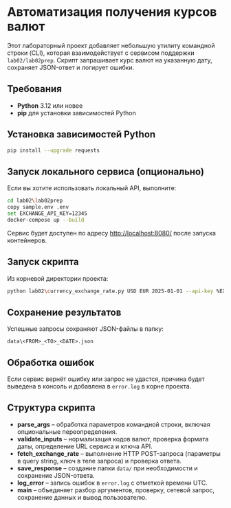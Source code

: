 # Автоматизация получения курсов валют

Этот лабораторный проект добавляет небольшую утилиту командной строки (CLI), которая взаимодействует с сервисом поддержки `lab02/lab02prep`. Скрипт запрашивает курс валют на указанную дату, сохраняет JSON-ответ и логирует ошибки.

## Требования

- **Python** 3.12 или новее
- **pip** для установки зависимостей Python

## Установка зависимостей Python

```sh
pip install --upgrade requests
```

## Запуск локального сервиса (опционально)

Если вы хотите использовать локальный API, выполните:

```sh
cd lab02\lab02prep
copy sample.env .env  
set EXCHANGE_API_KEY=12345
docker-compose up --build
```

Сервис будет доступен по адресу [http://localhost:8080/](http://localhost:8080/) после запуска контейнеров.

## Запуск скрипта

Из корневой директории проекта:

```sh
python lab02\currency_exchange_rate.py USD EUR 2025-01-01 --api-key %EXCHANGE_API_KEY%
```

## Сохранение результатов

Успешные запросы сохраняют JSON-файлы в папку:

```
data\<FROM>_<TO>_<DATE>.json
```

## Обработка ошибок

Если сервис вернёт ошибку или запрос не удастся, причина будет выведена в консоль и добавлена в `error.log` в корне проекта.

## Структура скрипта

- **parse_args** – обработка параметров командной строки, включая опциональные переопределения.
- **validate_inputs** – нормализация кодов валют, проверка формата даты, определение URL сервиса и ключа API.
- **fetch_exchange_rate** – выполнение HTTP POST-запроса (параметры в query string, ключ в теле запроса) и проверка ответа.
- **save_response** – создание папки `data/` при необходимости и сохранение JSON-ответа.
- **log_error** – запись ошибок в `error.log` с отметкой времени UTC.
- **main** – объединяет разбор аргументов, проверку, сетевой запрос, сохранение данных и вывод пользователю.
